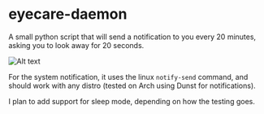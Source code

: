 # eyecare-daemon
A small python script that will send a notification to you every 20 minutes, asking you to look away for 20 seconds.

![Alt text](https://i.imgur.com/B5HF85r.png "Demonstration")

For the system notification, it uses the linux `notify-send` command, and should work with any distro (tested on Arch using Dunst for notifications).

I plan to add support for sleep mode, depending on how the testing goes.
